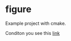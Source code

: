 # figure

Example project with cmake.

Conditon you see this [link](https://github.com/netology-code/cppm-homeworks/tree/main/10/02)

